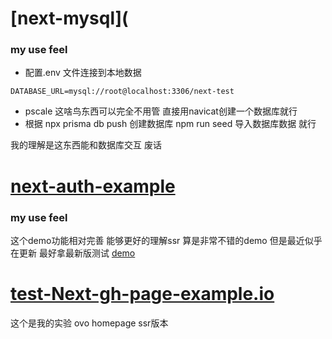 # [next-mysql](
### my use feel
- 配置.env 文件连接到本地数据
```shell
DATABASE_URL=mysql://root@localhost:3306/next-test
```
- pscale 这啥鸟东西可以完全不用管 直接用navicat创建一个数据库就行
- 根据 npx prisma db push 创建数据库 npm run seed 导入数据库数据  就行

我的理解是这东西能和数据库交互 废话


# [next-auth-example](https://github.com/nextauthjs/next-auth-example)
### my use feel
这个demo功能相对完善 能够更好的理解ssr 算是非常不错的demo 但是最近似乎在更新  最好拿最新版测试  [demo](https://next-auth-example.vercel.app/api-example)

# [test-Next-gh-page-example.io](https://github.com/nd-yi/test-Next-gh-page-example.io)
这个是我的实验  ovo homepage ssr版本
